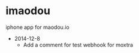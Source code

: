 imaodou
=======

iphone app for maodou.io

* 2014-12-8
  - Add a comment for test webhook for moxtra

